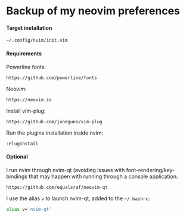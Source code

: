 # Backup of my neovim preferences

#### Target installation
```
~/.config/nvim/init.vim
```

#### Requirements

Powerline fonts:
```
https://github.com/powerline/fonts
```

Neovim:
```
https://neovim.io
```

Install vim-plug:
```
https://github.com/junegunn/vim-plug
```

Run the plugins installation inside nvim:
```
:PlugInstall
```

#### Optional
I run nvim through nvim-qt (avoiding issues with font-rendering/key-bindings that may happen with running through a console application:
```
https://github.com/equalsraf/neovim-qt
```

I use the alias `v` to launch nvim-qt, added to the `~/.bashrc`:
```bash
alias v='nvim-qt'
```
